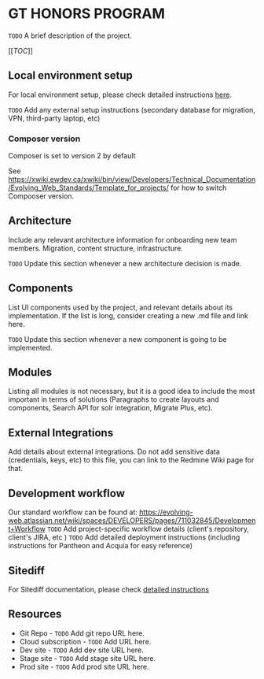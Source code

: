 # GT HONORS PROGRAM

`TODO` A brief description of the project.

[[_TOC_]]

## Local environment setup

For local environment setup, please check detailed instructions [here](LocalSetup.md).

`TODO` Add any external setup instructions (secondary database for migration, VPN, third-party laptop, etc)

### Composer version

Composer is set to version 2 by default

See https://xwiki.ewdev.ca/xwiki/bin/view/Developers/Technical_Documentation/Evolving_Web_Standards/Template_for_projects/ for how to switch Compooser version.

## Architecture

Include any relevant architecture information for onboarding new team members. Migration, content structure, infrastructure.

`TODO` Update this section whenever a new architecture decision is made.

## Components

List UI components used by the project, and relevant details about its implementation. If the list is long, consider creating a new .md file and link here.

`TODO` Update this section whenever a new component is going to be implemented.

## Modules

Listing all modules is not necessary, but it is a good idea to include the most important in terms of solutions (Paragraphs to create layouts and components, Search API for solr integration, Migrate Plus, etc).

## External Integrations

Add details about external integrations. Do not add sensitive data (credentials, keys, etc) to this file, you can link to the Redmine Wiki page for that.

## Development workflow

Our standard workflow can be found at: https://evolving-web.atlassian.net/wiki/spaces/DEVELOPERS/pages/711032845/Development+Workflow
`TODO` Add project-specific workflow details (client's repository, client's JIRA, etc )
`TODO` Add detailed deployment instructions (including instructions for Pantheon and Acquia for easy reference)

## Sitediff

For Sitediff documentation, please check [detailed instructions](Sitediff.md)

## Resources

* Git Repo - `TODO` Add git repo URL here.
* Cloud subscription - `TODO` Add URL here.
* Dev site - `TODO` Add dev site URL here.
* Stage site - `TODO` Add stage site URL here.
* Prod site - `TODO` Add prod site URL here.
